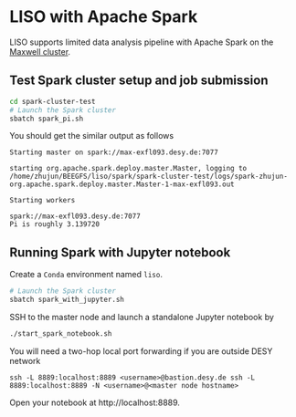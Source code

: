 # LISO with Apache Spark

LISO supports limited data analysis pipeline with Apache Spark on the [Maxwell cluster](https://confluence.desy.de/display/IS/Maxwell).

## Test Spark cluster setup and job submission


```sh
cd spark-cluster-test
# Launch the Spark cluster
sbatch spark_pi.sh
```

You should get the similar output as follows

```
Starting master on spark://max-exfl093.desy.de:7077

starting org.apache.spark.deploy.master.Master, logging to /home/zhujun/BEEGFS/liso/spark/spark-cluster-test/logs/spark-zhujun-org.apache.spark.deploy.master.Master-1-max-exfl093.out

Starting workers

spark://max-exfl093.desy.de:7077
Pi is roughly 3.139720
```

## Running Spark with Jupyter notebook

Create a `Conda` environment named `liso`.

```sh
# Launch the Spark cluster
sbatch spark_with_jupyter.sh
```

SSH to the master node and launch a standalone Jupyter notebook by

```sh
./start_spark_notebook.sh
```

You will need a two-hop local port forwarding if you are outside DESY network

```
ssh -L 8889:localhost:8889 <username>@bastion.desy.de ssh -L 8889:localhost:8889 -N <username>@<master node hostname>
```

Open your notebook at http://localhost:8889.

